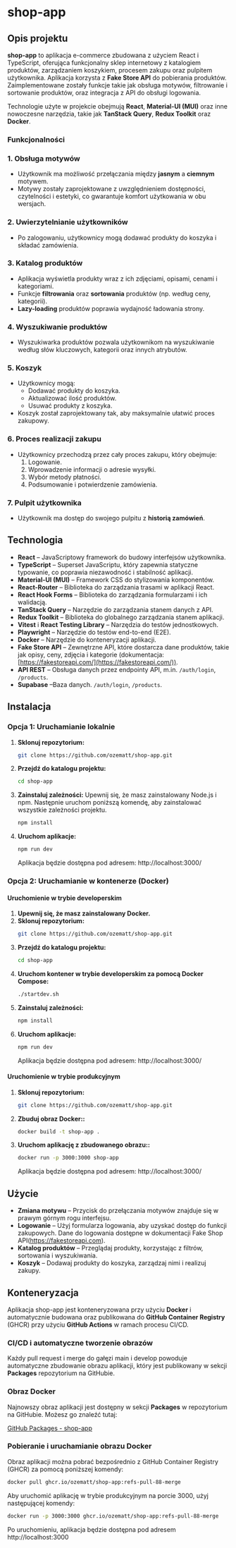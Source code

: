# shop-app



## Opis projektu

**shop-app** to aplikacja e-commerce zbudowana z użyciem React i TypeScript, oferująca funkcjonalny sklep internetowy z katalogiem produktów, zarządzaniem koszykiem, procesem zakupu oraz pulpitem użytkownika. Aplikacja korzysta z **Fake Store API** do pobierania produktów. Zaimplementowane zostały funkcje takie jak obsługa motywów, filtrowanie i sortowanie produktów, oraz integracja z API do obsługi logowania.

Technologie użyte w projekcie obejmują **React**, **Material-UI (MUI)** oraz inne nowoczesne narzędzia, takie jak **TanStack Query**, **Redux Toolkit** oraz **Docker**.



### Funkcjonalności


### 1. Obsługa motywów

- Użytkownik ma możliwość przełączania między **jasnym** a **ciemnym** motywem.
- Motywy zostały zaprojektowane z uwzględnieniem dostępności, czytelności i estetyki, co gwarantuje komfort użytkowania w obu wersjach.

### 2. Uwierzytelnianie użytkowników

- Po zalogowaniu, użytkownicy mogą dodawać produkty do koszyka i składać zamówienia.

### 3. Katalog produktów

- Aplikacja wyświetla produkty wraz z ich zdjęciami, opisami, cenami i kategoriami.
- Funkcje **filtrowania** oraz **sortowania** produktów (np. według ceny, kategorii).
- **Lazy-loading** produktów poprawia wydajność ładowania strony.

### 4. Wyszukiwanie produktów

- Wyszukiwarka produktów pozwala użytkownikom na wyszukiwanie według słów kluczowych, kategorii oraz innych atrybutów.

### 5. Koszyk

- Użytkownicy mogą:
  - Dodawać produkty do koszyka.
  - Aktualizować ilość produktów.
  - Usuwać produkty z koszyka.
- Koszyk został zaprojektowany tak, aby maksymalnie ułatwić proces zakupowy.

### 6. Proces realizacji zakupu

- Użytkownicy przechodzą przez cały proces zakupu, który obejmuje:
  1. Logowanie.
  2. Wprowadzenie informacji o adresie wysyłki.
  3. Wybór metody płatności.
  4. Podsumowanie i potwierdzenie zamówienia.

### 7. Pulpit użytkownika

- Użytkownik ma dostęp do swojego pulpitu z **historią zamówień**.



## Technologia


- **React** – JavaScriptowy framework do budowy interfejsów użytkownika.
- **TypeScript** – Superset JavaScriptu, który zapewnia statyczne typowanie, co poprawia niezawodność i stabilność aplikacji.
- **Material-UI (MUI)** – Framework CSS do stylizowania komponentów.
- **React-Router** – Biblioteka do zarządzania trasami w aplikacji React.
- **React Hook Forms** – Biblioteka do zarządzania formularzami i ich walidacją.
- **TanStack Query** – Narzędzie do zarządzania stanem danych z API.
- **Redux Toolkit** – Biblioteka do globalnego zarządzania stanem aplikacji.
- **Vitest** i **React Testing Library** – Narzędzia do testów jednostkowych.
- **Playwright** – Narzędzie do testów end-to-end (E2E).
- **Docker** – Narzędzie do konteneryzacji aplikacji.
- **Fake Store API** – Zewnętrzne API, które dostarcza dane produktów, takie jak opisy, ceny, zdjęcia i kategorie (dokumentacja: [https://fakestoreapi.com/](https://fakestoreapi.com/)).
- **API REST** – Obsługa danych przez endpointy API, m.in. `/auth/login`, `/products`.
- **Supabase** –Baza danych. `/auth/login`, `/products`.



## Instalacja


### Opcja 1: Uruchamianie lokalnie

1. **Sklonuj repozytorium:**
   ```sh
   git clone https://github.com/ozematt/shop-app.git
   ```
2. **Przejdź do katalogu projektu:**
   ```sh
   cd shop-app
   ```
3. **Zainstaluj zależności:**
   Upewnij się, że masz zainstalowany Node.js i npm. Następnie uruchom poniższą komendę, aby zainstalować wszystkie zależności projektu.
   ```sh
   npm install
   ```
4. **Uruchom aplikacje:**
   ```sh
   npm run dev
   ```
   Aplikacja będzie dostępna pod adresem: http://localhost:3000/


### Opcja 2: Uruchamianie w kontenerze (Docker)

#### Uruchomienie w trybie developerskim

1. **Upewnij się, że masz zainstalowany Docker.**
2. **Sklonuj repozytorium:**
   ```sh
   git clone https://github.com/ozematt/shop-app.git
   ```
3. **Przejdź do katalogu projektu:**
   ```sh
   cd shop-app
   ```
4. **Uruchom kontener w trybie developerskim za pomocą Docker Compose:**
   ```sh
   ./startdev.sh
   ```
4. **Zainstaluj zależności:**
   ```sh
   npm install
   ```
5. **Uruchom aplikacje:**
   ```sh
   npm run dev
   ```
   Aplikacja będzie dostępna pod adresem: http://localhost:3000/

   
#### Uruchomienie w trybie produkcyjnym

1. **Sklonuj repozytorium:**
   ```sh
   git clone https://github.com/ozematt/shop-app.git
   ```
2. **Zbuduj obraz Docker::**
   ```sh
   docker build -t shop-app .
   ```
3. **Uruchom aplikację z zbudowanego obrazu::**
   ```sh
   docker run -p 3000:3000 shop-app
   ```
   Aplikacja będzie dostępna pod adresem: http://localhost:3000/
   


## Użycie


- **Zmiana motywu** – Przycisk do przełączania motywów znajduje się w prawym górnym rogu interfejsu.
- **Logowanie** – Użyj formularza logowania, aby uzyskać dostęp do funkcji zakupowych. Dane do logowania dostępne w dokumentacji Fake Shop API(https://fakestoreapi.com).
- **Katalog produktów** – Przeglądaj produkty, korzystając z filtrów, sortowania i wyszukiwania.
- **Koszyk** – Dodawaj produkty do koszyka, zarządzaj nimi i realizuj zakupy.



## Konteneryzacja


Aplikacja shop-app jest konteneryzowana przy użyciu **Docker** i automatycznie budowana oraz publikowana do **GitHub Container Registry** (GHCR) przy użyciu **GitHub Actions** w ramach procesu CI/CD.


 
### CI/CD i automatyczne tworzenie obrazów


Każdy pull request i merge do gałęzi main i develop powoduje automatyczne zbudowanie obrazu aplikacji, który jest publikowany w sekcji **Packages** repozytorium na GitHubie. 



### Obraz Docker


Najnowszy obraz aplikacji jest dostępny w sekcji **Packages** w repozytorium na GitHubie. Możesz go znaleźć tutaj:

[GitHub Packages - shop-app](https://github.com/ozematt/shop-app/packages)



### Pobieranie i uruchamianie obrazu Docker


Obraz aplikacji można pobrać bezpośrednio z GitHub Container Registry (GHCR) za pomocą poniższej komendy:

```sh
docker pull ghcr.io/ozematt/shop-app:refs-pull-88-merge
```

Aby uruchomić aplikację w trybie produkcyjnym na porcie 3000, użyj następującej komendy:

```sh
docker run -p 3000:3000 ghcr.io/ozematt/shop-app:refs-pull-88-merge
```

Po uruchomieniu, aplikacja będzie dostępna pod adresem http://localhost:3000
